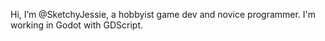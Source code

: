 Hi, I’m @SketchyJessie, a hobbyist game dev and novice programmer. I'm working in Godot with GDScript. 

<!---
SketchyJessie/SketchyJessie is a ✨ special ✨ repository because its `README.md` (this file) appears on your GitHub profile.
You can click the Preview link to take a look at your changes.
--->
